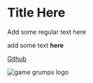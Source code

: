 # Title Here
Add some regular text here

add some text **here**

[Github](http://github.com) 

![game grumps logo](https://pbs.twimg.com/profile_images/848986633063890945/RrJ8tOFD.jpg)
